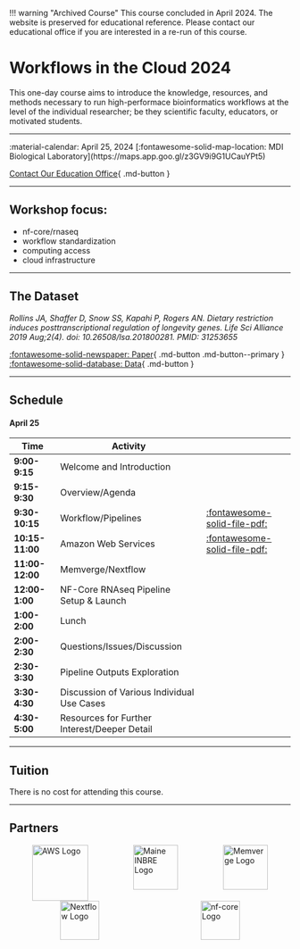 !!! warning "Archived Course"
    This course concluded in April 2024. The website is preserved for educational reference. Please contact our educational office if you are interested in a re-run of this course.

# Workflows in the Cloud 2024

This one-day course aims to introduce the knowledge, resources, and methods necessary to run high-performace bioinformatics workflows at the level of the individual researcher; be they scientific faculty, educators, or motivated students. 

---

<div class="grid cards" markdown>
 :material-calendar: April 25, 2024          
 [:fontawesome-solid-map-location: MDI Biological Laboratory](https://maps.app.goo.gl/z3GV9i9G1UCauYPt5)
</div>

<!-- Hidden
[Apply Now](https://labcentral.mdibl.org/programs/view/660){ .md-button .md-button--primary }
[Contact Our Education Office](https://mdibl.org/education/contact-education/){ .md-button }
-->

[Contact Our Education Office](https://mdibl.org/education/contact-education/){ .md-button }

---

## Workshop focus: 
- nf-core/rnaseq
- workflow standardization
- computing access
- cloud infrastructure

---

## The Dataset 

*Rollins JA, Shaffer D, Snow SS, Kapahi P, Rogers AN. Dietary restriction induces posttranscriptional regulation of longevity genes. Life Sci Alliance 2019 Aug;2(4). doi: 10.26508/lsa.201800281. PMID: 31253655*

[:fontawesome-solid-newspaper: Paper](supplementalFiles/jrollins2019_paper.pdf){ .md-button .md-button--primary } [:fontawesome-solid-database: Data](https://www.ncbi.nlm.nih.gov/geo/query/acc.cgi?acc=GSE119485){ .md-button }

---

## Schedule 

#### **April 25**

| Time        | Activity                                                |  |
|-------------|--------------------------------------------------------|-------------------|
| **9:00-9:15** | Welcome and Introduction                               |  |
| **9:15-9:30** | Overview/Agenda                                        |  |
| **9:30-10:15** | Workflow/Pipelines                                     | [:fontawesome-solid-file-pdf:](presentations/AWS.pdf)  |
| **10:15-11:00** | Amazon Web Services                                    | [:fontawesome-solid-file-pdf:](presentations/WorkflowPipelines.pdf)  |
| **11:00-12:00** | Memverge/Nextflow                                     |  |
| **12:00-1:00** | NF-Core RNAseq Pipeline Setup & Launch                |  |
| **1:00-2:00** | Lunch                                                 |  |
| **2:00-2:30** | Questions/Issues/Discussion                           |  |
| **2:30-3:30** | Pipeline Outputs Exploration                          |  |
| **3:30-4:30** | Discussion of Various Individual Use Cases            |  |
| **4:30-5:00** | Resources for Further Interest/Deeper Detail          |  |

---

## Tuition

There is no cost for attending this course. 

---

## Partners

<div style="display: flex; justify-content: space-around;">
  <img src="https://mdibl.org/wp-content/uploads/2024/02/2560px-Amazon_Web_Services_Logo.svg_.png" alt="AWS Logo" style="height: 100px" loading="lazy"/>
  <img src="https://mdibl.org/wp-content/uploads/2021/08/INBRE_logo.jpg" alt="Maine INBRE Logo" style="height: 80px" loading="lazy"/>
  <img src="https://mdibl.org/wp-content/uploads/2024/02/MemVerge-Logo-03052023.png" alt="Memverge Logo" style="height: 80px" loading="lazy"/>
</div>

<div style="display: flex; justify-content: space-around;">
  <img src="https://mdibl.org/wp-content/uploads/2024/02/nextflow-logo-bg-light.png" alt="Nextflow Logo" style="height: 70px" loading="lazy"/>
  <img src="https://mdibl.org/wp-content/uploads/2024/02/nf-core-logo.png" alt="nf-core Logo" style="height: 70px" loading="lazy"/>
</div>
